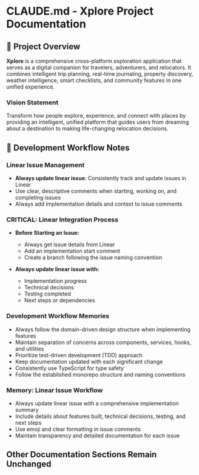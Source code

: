 # CLAUDE.md - Xplore Project Documentation

## 🚀 Project Overview

**Xplore** is a comprehensive cross-platform exploration application that serves as a digital companion for travelers, adventurers, and relocators. It combines intelligent trip planning, real-time journaling, property discovery, weather intelligence, smart checklists, and community features in one unified experience.

### Vision Statement
Transform how people explore, experience, and connect with places by providing an intelligent, unified platform that guides users from dreaming about a destination to making life-changing relocation decisions.

## 🎯 Development Workflow Notes

### Linear Issue Management
- **Always update linear issue**: Consistently track and update issues in Linear
- Use clear, descriptive comments when starting, working on, and completing issues
- Always add implementation details and context to issue comments

### CRITICAL: Linear Integration Process
- **Before Starting an Issue:**
  - Always get issue details from Linear
  - Add an implementation start comment
  - Create a branch following the issue naming convention

- **Always update linear issue with:**
  - Implementation progress
  - Technical decisions
  - Testing completed
  - Next steps or dependencies

### Development Workflow Memories
- Always follow the domain-driven design structure when implementing features
- Maintain separation of concerns across components, services, hooks, and utilities
- Prioritize test-driven development (TDD) approach
- Keep documentation updated with each significant change
- Consistently use TypeScript for type safety
- Follow the established monorepo structure and naming conventions

### Memory: Linear Issue Workflow
- Always update linear issue with a comprehensive implementation summary
- Include details about features built, technical decisions, testing, and next steps
- Use emoji and clear formatting in issue comments
- Maintain transparency and detailed documentation for each issue

## Other Documentation Sections Remain Unchanged

